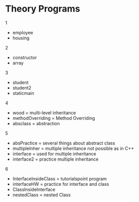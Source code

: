 # Theory Programs

1
* employee
* housing

2 
* constructor
* array

3
* student
* student2
* staticmain

4 
* wood = multi-level inheritance
* methodOverriding = Method Overriding
* absclass = abstraction

5
* absPractice = several things about abstract class
* multipleInher = multiple inheritance not possible as in C++
* interface = used for multiple inheritance
* interface2 = practice multiple inheritance

6
* InterfaceInsideClass = tutorialspoint program
* interfaceHW = practice for interface and class
* ClassInsideInterface
* nestedClass = nested Class